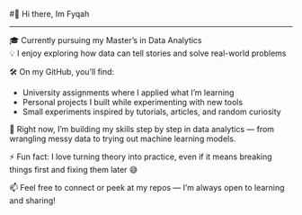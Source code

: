 #👋 Hi there, Im Fyqah

--- 
🎓 Currently pursuing my Master’s in Data Analytics  
💡 I enjoy exploring how data can tell stories and solve real-world problems  

🛠️ On my GitHub, you’ll find:
- University assignments where I applied what I’m learning
- Personal projects I built while experimenting with new tools  
- Small experiments inspired by tutorials, articles, and random curiosity

🌱 Right now, I’m building my skills step by step in data analytics — from wrangling messy data to trying out machine learning models.  

⚡ Fun fact: I love turning theory into practice, even if it means breaking things first and fixing them later 😅

📫 Feel free to connect or peek at my repos — I’m always open to learning and sharing!
